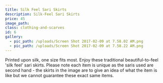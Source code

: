 ```yaml
---
title: Silk Feel Sari Skirts
description: Silk-Feel Sari Skirts
price: 45
image_path:
class: clothing-and-scarves
id: 6
gallery:
  - pic_path: /uploads/Screen Shot 2017-02-09 at 7.58.02 AM.png
  - pic_path: /uploads/Screen Shot 2017-02-09 at 7.58.22 AM.png
---
```



Printed upon silk, one size fits most. Enjoy these traditional beautiful-to-feel 'silk feel' sari skirts. Please note each item is unique as the saris used are second hand - the skirts in the image are to give an idea of what the item is like but we cannot guarantee these exact same items.